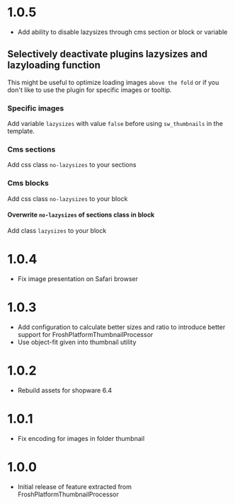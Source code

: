 # 1.0.5

* Add ability to disable lazysizes through cms section or block or variable
## Selectively deactivate plugins lazysizes and lazyloading function
This might be useful to optimize loading images `above the fold` or if you don't like to use the plugin for specific images or tooltip.

### Specific images
Add variable `lazysizes` with value `false` before using `sw_thumbnails` in the template.

### Cms sections
Add css class `no-lazysizes` to your sections

### Cms blocks
Add css class `no-lazysizes` to your block

#### Overwrite `no-lazysizes` of sections class in block
Add class `lazysizes` to your block

# 1.0.4

* Fix image presentation on Safari browser

# 1.0.3

* Add configuration to calculate better sizes and ratio to introduce better support for FroshPlatformThumbnailProcessor
* Use object-fit given into thumbnail utility

# 1.0.2

* Rebuild assets for shopware 6.4

# 1.0.1

* Fix encoding for images in folder thumbnail

# 1.0.0

* Initial release of feature extracted from FroshPlatformThumbnailProcessor
